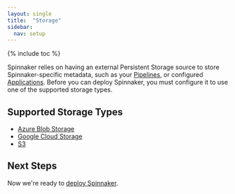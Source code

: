 ```yaml
---
layout: single
title:  "Storage"
sidebar:
  nav: setup
---
```


{% include toc %}

Spinnaker relies on having an external Persistent Storage source to store
Spinnaker-specific metadata, such as your [Pipelines](/concepts/pipelines), or 
configured [Applications](/concepts#applications). Before you can deploy
Spinnaker, you must configure it to use one of the supported storage types.

## Supported Storage Types

* <a href="/setup/storage/abs" target="_blank">Azure Blob Storage</a>
* <a href="/setup/storage/gcs" target="_blank">Google Cloud Storage</a>
* <a href="/setup/storage/s3" target="_blank">S3</a>

## Next Steps

Now we're ready to [deploy Spinnaker](/setup/install/deploy).
